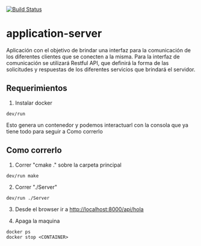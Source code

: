 [![Build Status](https://travis-ci.org/7552-taller2-jobify/application-server.svg?branch=master)](https://travis-ci.org/7552-taller2-jobify/application-server)

# application-server
Aplicación con el objetivo de brindar una interfaz para la comunicación de los diferentes clientes que se conecten a la misma. Para la interfaz de comunicación se utilizará Restful API, que definirá la forma de las solicitudes y respuestas de los diferentes servicios que brindará el servidor.


## Requerimientos

1. Instalar docker
  ```
  dev/run
  ```
  Esto genera un contenedor y podemos interactuarl con la consola que ya tiene todo para seguir a Como correrlo

## Como correrlo

1. Correr "cmake ." sobre la carpeta principal
  ```
  dev/run make
  ```

2. Correr "./Server"
  ```
  dev/run ./Server
  ```

3. Desde el browser ir a <http://localhost:8000/api/hola>

4. Apaga la maquina
  ```
  docker ps
  docker stop <CONTAINER>
  ```

